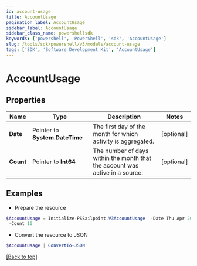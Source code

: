 ```yaml
---
id: account-usage
title: AccountUsage
pagination_label: AccountUsage
sidebar_label: AccountUsage
sidebar_class_name: powershellsdk
keywords: ['powershell', 'PowerShell', 'sdk', 'AccountUsage'] 
slug: /tools/sdk/powershell/v3/models/account-usage
tags: ['SDK', 'Software Development Kit', 'AccountUsage']
---
```



# AccountUsage

## Properties

Name | Type | Description | Notes
------------ | ------------- | ------------- | -------------
**Date** |  Pointer to **System.DateTime** | The first day of the month for which activity is aggregated. | [optional] 
**Count** |  Pointer to **Int64** | The number of days within the month that the account was active in a source. | [optional] 

## Examples

- Prepare the resource
```powershell
$AccountUsage = Initialize-PSSailpoint.V3AccountUsage  -Date Thu Apr 20 20:00:00 EDT 2023 `
 -Count 10
```

- Convert the resource to JSON
```powershell
$AccountUsage | ConvertTo-JSON
```


[[Back to top]](#) 

